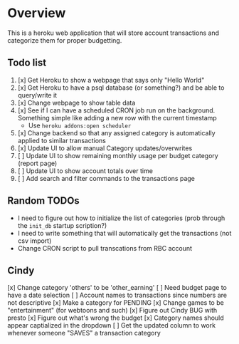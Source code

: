 # Overview

This is a heroku web application that will store account transactions and categorize them for proper budgetting.

## Todo list

1. [x] Get Heroku to show a webpage that says only "Hello World"
2. [x] Get Heroku to have a psql database (or something?) and be able to query/write it 
3. [x] Change webpage to show table data
4. [x] See if I can have a scheduled CRON job run on the background. Something simple like adding a new row with the current timestamp
    * Use `heroku addons:open scheduler`
7. [x] Change backend so that any assigned category is automatically applied to similar transactions
8. [x] Update UI to allow manual Category updates/overwrites
9. [ ] Update UI to show remaining monthly usage per budget category (report page)
10. [ ] Update UI to show account totals over time
11. [ ] Add search and filter commands to the transactions page

## Random TODOs
* I need to figure out how to initialize the list of categories (prob through the `init_db` startup scription?)
* I need to write something that will automatically get the transactions (not csv import)
* Change CRON script to pull transcations from RBC account


## Cindy

[x] Change category 'others' to be 'other_earning'
[ ] Need budget page to have a date selection
[ ] Account names to transactions since numbers are not descriptive
[x] Make a category for PENDING
[x] Change games to be "entertainment" (for webtoons and such)
[x] Figure out Cindy BUG with presto
[x] Figure out what's wrong the budget
[x] Category names should appear captialized in the dropdown
[ ] Get the updated column to work whenever someone "SAVES" a transaction category

